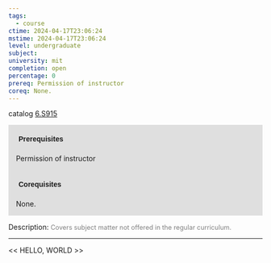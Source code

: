 ```yaml
---
tags:
  - course
ctime: 2024-04-17T23:06:24
mstime: 2024-04-17T23:06:24
level: undergraduate
subject: 
university: mit
completion: open
percentage: 0
prereq: Permission of instructor
coreq: None.
---
```


catalog [6.S915](http://student.mit.edu/catalog/m6e.html#6.S915)

<span style="display: block; padding: 15px; background-color: rgb(100, 100, 100, 0.2);"><font id="m_prereq3553_0" style="display: block; font-family: Arial, sans-serif; font-weight: bold; padding: 5px">Prerequisites</font><br><span id="prereq3553_0">Permission of instructor</span></span>
<span style="display: block; padding: 15px; background-color: rgb(100, 100, 100, 0.2);"><font id="m_coreq3553_0" style="display: block; font-family: Arial, sans-serif; font-weight: bold; padding: 5px">Corequisites</font><br><span id="coreq3553_0">None.</span></span>

<font style="">Description:</font>
<font style="color: grey; font-size: 0.8rem;">Covers subject matter not offered in the regular curriculum.</font>



---

<< HELLO, WORLD >>
